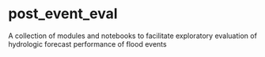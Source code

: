 # post_event_eval
A collection of modules and notebooks to facilitate exploratory evaluation of hydrologic forecast performance of flood events
